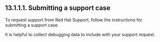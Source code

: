 ## 13.1.1.1. Submitting a support case

To request support from Red Hat Support, follow the instructions for submitting a support case.

It is helpful to collect debugging data to include with your support request.

